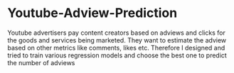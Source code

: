 # Youtube-Adview-Prediction
Youtube advertisers pay content creators based on adviews and clicks for the goods and services being marketed. They want to estimate the adview based on other metrics like comments, likes etc.
Therefore I designed and  tried to train various regression models and choose the best one to predict the number of adviews
